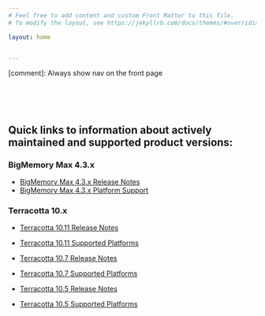 ```yaml
---
# Feel free to add content and custom Front Matter to this file.
# To modify the layout, see https://jekyllrb.com/docs/themes/#overriding-theme-defaults

layout: home


---
```

[comment]: Always show nav on the front page 

<style>
div.trigger {
    display:block!important;
}
</style>

<br>
<br>
<br>

## Quick links to information about actively maintained and supported product versions:

### BigMemory Max 4.3.x
* [BigMemory Max 4.3.x Release Notes](https://confluence.terracotta.org/display/release/BigMemory+Max+4.3)
* [BigMemory Max 4.3.x Platform Support](https://confluence.terracotta.org/display/release/BigMemory+4.3,+Ehcache+2.10+Platform+Support)

### Terracotta 10.x
* [Terracotta 10.11 Release Notes](https://confluence.terracotta.org/display/release/Terracotta+10.11+Release+Notes)
* [Terracotta 10.11 Supported Platforms](https://confluence.terracotta.org/display/release/Terracotta+10.11+Supported+Platforms)

* [Terracotta 10.7 Release Notes](https://confluence.terracotta.org/display/release/Terracotta+10.7+Release+Notes)
* [Terracotta 10.7 Supported Platforms](https://confluence.terracotta.org/display/release/Terracotta+10.7+Supported+Platforms)

* [Terracotta 10.5 Release Notes](https://confluence.terracotta.org/display/release/Terracotta+10.5+Release+Notes)
* [Terracotta 10.5 Supported Platforms](https://confluence.terracotta.org/display/release/Terracotta+10.5+Supported+Platforms)

